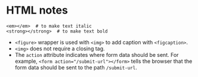 # HTML notes
```
<em></em>  # to make text italic
<strong></strong>  # to make text bold

```

* `<figure>` wrapper is used with `<img>` to add caption with `<figcaption>`.
* `<img>` does not require a closing tag.
* The `action` attribute indicates where form data should be sent. For example, `<form action="/submit-url"></form>` tells the browser that the form data should be sent to the path `/submit-url`.
